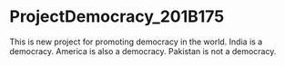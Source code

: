 # ProjectDemocracy_201B175
This is new project for promoting democracy in the world.
India is a democracy.
America is also a democracy.
Pakistan is not a democracy.
